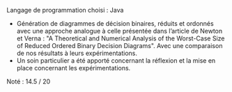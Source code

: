 Langage de programmation choisi : Java

- Génération de diagrammes de décision binaires, réduits et ordonnés avec une approche analogue à celle présentée dans l’article de Newton et Verna : "A Theoretical and Numerical Analysis of the Worst-Case Size of Reduced Ordered Binary Decision Diagrams". Avec une comparaison de nos résultats à leurs expérimentations.
- Un soin particulier a été apporté concernant la réflexion et la mise en place concernant les expérimentations.

Noté : 14.5 / 20
